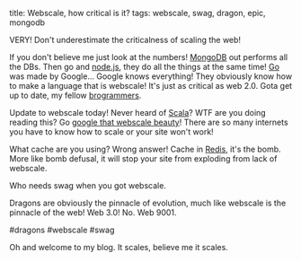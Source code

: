 title: Webscale, how critical is it?
tags: webscale, swag, dragon, epic, mongodb

VERY! Don't underestimate the criticalness of scaling the web!

If you don't believe me just look at the numbers! <a href="http://mongodb-is-web-scale.com/" target="_blank">MongoDB</a> out performs all the DBs. Then go and <a href="http://nodejs.org/" target="_blank">node.js</a>, they do all the things at the same time! <a href="http://golang.org/" target="_blank">Go</a> was made by Google... Google knows everything! They obviously know how to make a language that is webscale! It's just as critical as web 2.0. Gota get up to date, my fellow <a href="http://areyouabrogrammer.com/" target="_blank">brogrammers</a>.

Update to webscale today! Never heard of <a href="http://www.scala-lang.org/" target="_blank">Scala</a>? WTF are you doing reading this? Go <a href="http://lmgtfy.com/?q=scala" target="_blank">google that webscale beauty</a>! There are so many internets you have to know how to scale or your site won't work!

What cache are you using? Wrong answer! Cache in <a href="http://redis.io/" target="_blank">Redis</a>, it's the bomb. More like bomb defusal, it will stop your site from exploding from lack of webscale.

Who needs swag when you got webscale.

Dragons are obviously the pinnacle of evolution, much like webscale is the pinnacle of the web! Web 3.0! No. Web 9001.

\#dragons #webscale #swag

Oh and welcome to my blog. It scales, believe me it scales.
